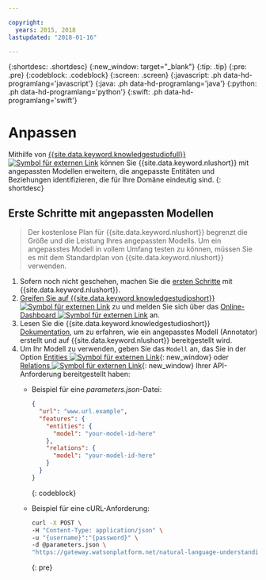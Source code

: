 ```yaml
---

copyright:
  years: 2015, 2018
lastupdated: "2018-01-16"

---
```


{:shortdesc: .shortdesc}
{:new_window: target="_blank"}
{:tip: .tip}
{:pre: .pre}
{:codeblock: .codeblock}
{:screen: .screen}
{:javascript: .ph data-hd-programlang='javascript'}
{:java: .ph data-hd-programlang='java'}
{:python: .ph data-hd-programlang='python'}
{:swift: .ph data-hd-programlang='swift'}

# Anpassen

Mithilfe von [{{site.data.keyword.knowledgestudiofull}} ![Symbol für externen Link](../../icons/launch-glyph.svg "Symbol für externen Link")](https://ibm.biz/watsonknowledgestudio) können Sie
{{site.data.keyword.nlushort}} mit angepassten Modellen erweitern, die angepasste Entitäten und Beziehungen identifizieren, die für Ihre Domäne eindeutig sind.
{: shortdesc}

## Erste Schritte mit angepassten Modellen

> Der kostenlose Plan für {{site.data.keyword.nlushort}} begrenzt die Größe und die Leistung Ihres angepassten Modells. Um ein angepasstes Modell in vollem Umfang testen zu können, müssen Sie es mit dem Standardplan von {{site.data.keyword.nlushort}} verwenden.

1. Sofern noch nicht geschehen, machen Sie die [ersten Schritte](/docs/services/natural-language-understanding/getting-started.html) mit {{site.data.keyword.nlushort}}.
1. [Greifen Sie auf {{site.data.keyword.knowledgestudioshort}} ![Symbol für externen Link](../../icons/launch-glyph.svg "Symbol für externen Link")](https://www.ibm.com/us-en/marketplace/supervised-machine-learning/purchase#product-header-top) zu und melden Sie sich über das [Online-Dashboard ![Symbol für externen Link](../../icons/launch-glyph.svg "Symbol für externen Link")](https://gateway.watsonplatform.net/knowledge-studio/ui/dashboard/) an.
1. Lesen Sie die {{site.data.keyword.knowledgestudioshort}} [Dokumentation](/docs/services/knowledge-studio/index.html), um zu erfahren, wie ein angepasstes Modell (Annotator) erstellt und auf {{site.data.keyword.nlushort}} bereitgestellt wird.
1. Um Ihr Modell zu verwenden, geben Sie das `Modell` an, das Sie in der Option [Entities ![Symbol für externen Link](../../icons/launch-glyph.svg "Symbol für externen Link")](https://www.ibm.com/watson/developercloud/natural-language-understanding/api/v1/#entities){: new_window} oder [Relations ![Symbol für externen Link](../../icons/launch-glyph.svg "Symbol für externen Link")](https://www.ibm.com/watson/developercloud/natural-language-understanding/api/v1/#relations){: new_window} Ihrer API-Anforderung bereitgestellt haben:
    - Beispiel für eine *parameters.json*-Datei:

        ```json
        {
          "url": "www.url.example",
          "features": {
            "entities": {
              "model": "your-model-id-here"
            },
            "relations": {
              "model": "your-model-id-here"
            }
          }
        }
        ```
        {: codeblock}
    
    - Beispiel für eine cURL-Anforderung:

        ```bash
        curl -X POST \
        -H "Content-Type: application/json" \
        -u "{username}":"{password}" \
        -d @parameters.json \
        "https://gateway.watsonplatform.net/natural-language-understanding/api/v1/analyze?version=2017-02-27"
        ```
        {: pre}

